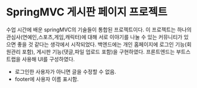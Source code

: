 # SpringMVC 게시판 페이지 프로젝트 

수업 시간에 배운 springMVC의 기술들이 통합된 프로젝트이다. 이 프로젝트는 하나의 관심사(연예인,스포츠,게임,캐릭터)에 대해 서로 이야기를 나눌 수 있는 커뮤니티가 있으면 좋을 것 같다는 생각에서 시작되었다. 백엔드에는 개인 홈페이지에 로그인 기능(회원관리 포함), 게시판 기능(댓글,파일 업로드 포함)을 구현하였다. 프론트엔드는 부트스트랩을 사용해 UI를 구성하였다.

* 로그인한 사용자가 아니면 글을 수정할 수 없음.
* footer에 사용자 이름 표시함.

